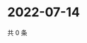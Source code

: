 # 2022-07-14

共 0 条

<!-- BEGIN WEIBO -->
<!-- 最后更新时间 Thu Jul 14 2022 00:27:02 GMT+0800 (China Standard Time) -->

<!-- END WEIBO -->
